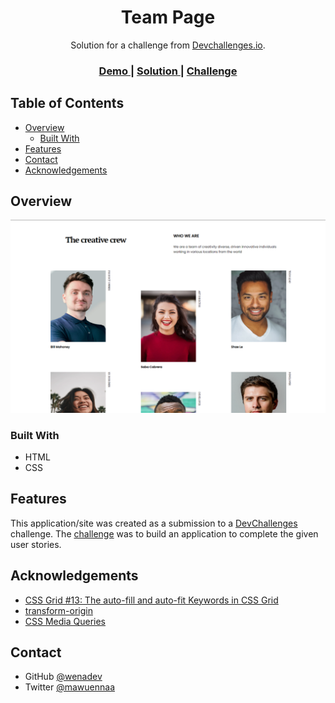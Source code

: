 <!-- Please update value in the {}  -->

<h1 align="center">Team Page</h1>

<div align="center">
   Solution for a challenge from  <a href="http://devchallenges.io" target="_blank">Devchallenges.io</a>.
</div>

<div align="center">
  <h3>
    <a href="https://team-page-9806c.web.app">
      Demo
    </a>
    <span> | </span>
    <a href="https://github.com/wenadev/devchallenges-io/tree/main/Responsive/Team%20Page">
      Solution
    </a>
    <span> | </span>
    <a href="https://devchallenges.io/challenges/hhmesazsqgKXrTkYkt0U">
      Challenge
    </a>
  </h3>
</div>

<!-- TABLE OF CONTENTS -->

## Table of Contents

- [Overview](#overview)
  - [Built With](#built-with)
- [Features](#features)
- [Contact](#contact)
- [Acknowledgements](#acknowledgements)

<!-- OVERVIEW -->

## Overview

![screenshot](assets/preview.png)

### Built With

<!-- This section should list any major frameworks that you built your project using. Here are a few examples.-->

- HTML
- CSS

## Features

<!-- List the features of your application or follow the template. Don't share the figma file here :) -->

This application/site was created as a submission to a [DevChallenges](https://devchallenges.io/challenges) challenge. The [challenge](https://devchallenges.io/challenges/hhmesazsqgKXrTkYkt0U) was to build an application to complete the given user stories.


## Acknowledgements

<!-- This section should list any articles or add-ons/plugins that helps you to complete the project. This is optional but it will help you in the future. For exmpale -->

- [CSS Grid #13: The auto-fill and auto-fit Keywords in CSS Grid](https://www.joomlashack.com/blog/tutorials/auto-fill-and-auto-fit-keywords-in-css-grid/)
- [transform-origin](https://css-tricks.com/almanac/properties/t/transform-origin/)
- [CSS Media Queries](https://www.w3schools.com/css/css3_mediaqueries_ex.asp)

## Contact

- GitHub [@wenadev](https://github.com/wenadev)
- Twitter [@mawuennaa](https://twitter.com/mawuennaa)

